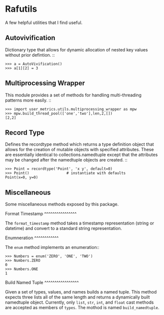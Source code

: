 Rafutils
========

A few helpful utilities that I find useful.


Autovivification
----------------

Dictionary type that allows for dynamic allocation of nested key values
without prior defintion. ::

    >>> a = AutoVivification()
    >>> a[1][2] = 3

Multiprocessing Wrapper
-----------------------

This module provides a set of methods for handling multi-threading
patterns more easily. ::

    >>> import user_metrics.utils.multiprocessing_wrapper as mpw
    >>> mpw.build_thread_pool(['one','two'],len,2,[])
    [2,2]

Record Type
-----------

Defines the recordtype method which returns a type definition object
that allows for the creation of mutable objects with specified
attributes.  These are essentially identical to collections.namedtuple
except that the attributes may be changed after the namedtuple objects are
created. ::

    >>> Point = recordtype('Point', 'x y', default=0)
    >>> Point()                 # instantiate with defaults
    Point(x=0, y=0)


Miscellaneous
-------------

Some miscellaneous methods exposed by this package.

Format Timestamp
^^^^^^^^^^^^^^^^

The ``format_timestamp`` method takes a timestamp representation (string
or datetime) and convert to a standard string representation.

Enumneration
^^^^^^^^^^^^

The ``enum`` method implements an enumeration::

    >>> Numbers = enum('ZERO', 'ONE', 'TWO')
    >>> Numbers.ZERO
    0
    >>> Numbers.ONE
    1

Build Named Tuple
^^^^^^^^^^^^^^^^^

Given a set of types, values, and names builds a named tuple.  This
method expects three lists all of the same length and returns a
dynamically built namedtuple object.  Currently, only ``list``,
``str``, ``int``, and ``float`` cast methods are accepted as members
of ``types``.  The mothod is named ``build_namedtuple``.
